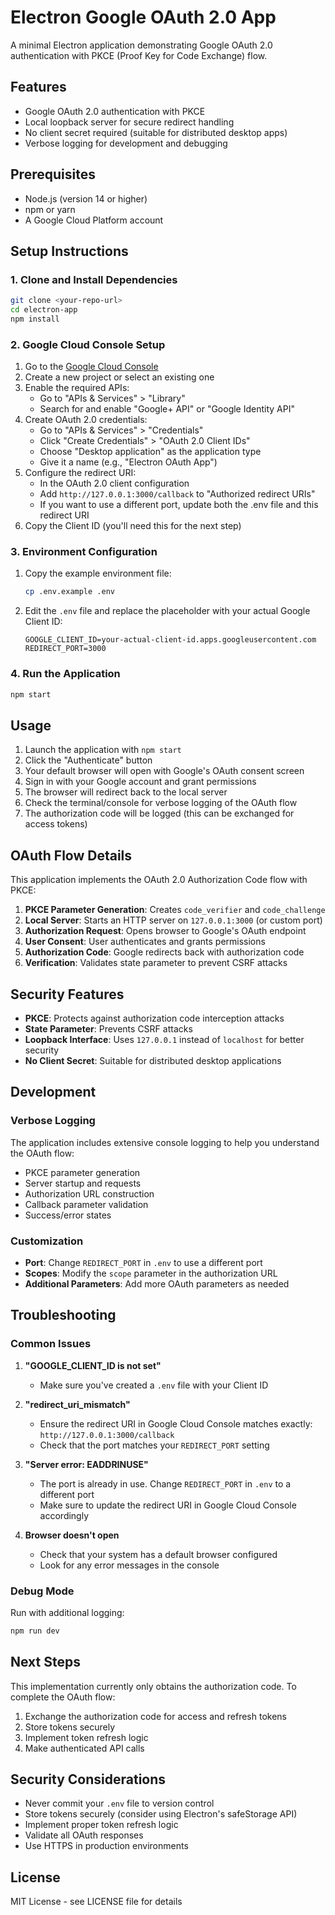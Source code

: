 # Electron Google OAuth 2.0 App

A minimal Electron application demonstrating Google OAuth 2.0 authentication with PKCE (Proof Key for Code Exchange) flow.

## Features

- Google OAuth 2.0 authentication with PKCE
- Local loopback server for secure redirect handling
- No client secret required (suitable for distributed desktop apps)
- Verbose logging for development and debugging

## Prerequisites

- Node.js (version 14 or higher)
- npm or yarn
- A Google Cloud Platform account

## Setup Instructions

### 1. Clone and Install Dependencies

```bash
git clone <your-repo-url>
cd electron-app
npm install
```

### 2. Google Cloud Console Setup

1. Go to the [Google Cloud Console](https://console.cloud.google.com/)
2. Create a new project or select an existing one
3. Enable the required APIs:
   - Go to "APIs & Services" > "Library"
   - Search for and enable "Google+ API" or "Google Identity API"
4. Create OAuth 2.0 credentials:
   - Go to "APIs & Services" > "Credentials"
   - Click "Create Credentials" > "OAuth 2.0 Client IDs"
   - Choose "Desktop application" as the application type
   - Give it a name (e.g., "Electron OAuth App")
5. Configure the redirect URI:
   - In the OAuth 2.0 client configuration
   - Add `http://127.0.0.1:3000/callback` to "Authorized redirect URIs"
   - If you want to use a different port, update both the .env file and this redirect URI
6. Copy the Client ID (you'll need this for the next step)

### 3. Environment Configuration

1. Copy the example environment file:
   ```bash
   cp .env.example .env
   ```

2. Edit the `.env` file and replace the placeholder with your actual Google Client ID:
   ```
   GOOGLE_CLIENT_ID=your-actual-client-id.apps.googleusercontent.com
   REDIRECT_PORT=3000
   ```

### 4. Run the Application

```bash
npm start
```

## Usage

1. Launch the application with `npm start`
2. Click the "Authenticate" button
3. Your default browser will open with Google's OAuth consent screen
4. Sign in with your Google account and grant permissions
5. The browser will redirect back to the local server
6. Check the terminal/console for verbose logging of the OAuth flow
7. The authorization code will be logged (this can be exchanged for access tokens)

## OAuth Flow Details

This application implements the OAuth 2.0 Authorization Code flow with PKCE:

1. **PKCE Parameter Generation**: Creates `code_verifier` and `code_challenge`
2. **Local Server**: Starts an HTTP server on `127.0.0.1:3000` (or custom port)
3. **Authorization Request**: Opens browser to Google's OAuth endpoint
4. **User Consent**: User authenticates and grants permissions
5. **Authorization Code**: Google redirects back with authorization code
6. **Verification**: Validates state parameter to prevent CSRF attacks

## Security Features

- **PKCE**: Protects against authorization code interception attacks
- **State Parameter**: Prevents CSRF attacks
- **Loopback Interface**: Uses `127.0.0.1` instead of `localhost` for better security
- **No Client Secret**: Suitable for distributed desktop applications

## Development

### Verbose Logging

The application includes extensive console logging to help you understand the OAuth flow:

- PKCE parameter generation
- Server startup and requests
- Authorization URL construction
- Callback parameter validation
- Success/error states

### Customization

- **Port**: Change `REDIRECT_PORT` in `.env` to use a different port
- **Scopes**: Modify the `scope` parameter in the authorization URL
- **Additional Parameters**: Add more OAuth parameters as needed

## Troubleshooting

### Common Issues

1. **"GOOGLE_CLIENT_ID is not set"**
   - Make sure you've created a `.env` file with your Client ID

2. **"redirect_uri_mismatch"**
   - Ensure the redirect URI in Google Cloud Console matches exactly: `http://127.0.0.1:3000/callback`
   - Check that the port matches your `REDIRECT_PORT` setting

3. **"Server error: EADDRINUSE"**
   - The port is already in use. Change `REDIRECT_PORT` in `.env` to a different port
   - Make sure to update the redirect URI in Google Cloud Console accordingly

4. **Browser doesn't open**
   - Check that your system has a default browser configured
   - Look for any error messages in the console

### Debug Mode

Run with additional logging:
```bash
npm run dev
```

## Next Steps

This implementation currently only obtains the authorization code. To complete the OAuth flow:

1. Exchange the authorization code for access and refresh tokens
2. Store tokens securely
3. Implement token refresh logic
4. Make authenticated API calls

## Security Considerations

- Never commit your `.env` file to version control
- Store tokens securely (consider using Electron's safeStorage API)
- Implement proper token refresh logic
- Validate all OAuth responses
- Use HTTPS in production environments

## License

MIT License - see LICENSE file for details
